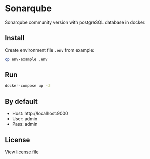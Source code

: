 # Sonarqube

Sonarqube community version with postgreSQL database in docker.

## Install

Create environment file `.env` from example:

```bash
cp env-example .env
```

## Run

```bash
docker-compose up -d
```

## By default

* Host: http://localhost:9000
* User: admin
* Pass: admin

## License

View [license file](LICENSE)